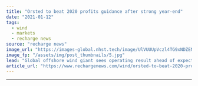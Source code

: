 ```yaml
---
title: "Orsted to beat 2020 profits guidance after strong year-end"
date: "2021-01-12"
tags: 
  - wind
  - markets
  - recharge news
source: "recharge news"
image_url: "https://images-global.nhst.tech/image/UlVUUUpVczl4TG9xNDZENUdSdDJMd2JBUEdCdmh4b1l5dlU4cDZKYmRxYz0=/nhst/binary/4c67c29136a0a14a1f15cdcab6254999"
image_fp: "/assets/img/post_thumbnails/5.jpg"
lead: "Global offshore wind giant sees operating result ahead of expectations but flags costs pressures in 2021"
article_url: "https://www.rechargenews.com/wind/orsted-to-beat-2020-profits-guidance-after-strong-year-end/2-1-943494"
---
```


---
